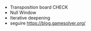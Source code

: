 - Transposition board CHECK
- Null Window 
- Iterative deepening 
- seguire https://blog.gamesolver.org/